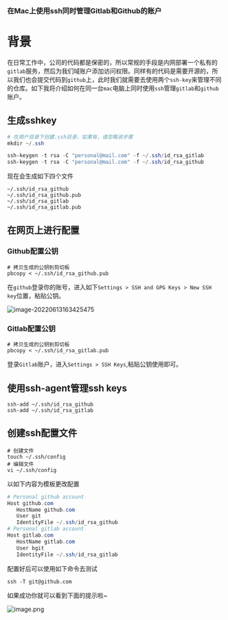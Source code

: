 ### 在Mac上使用ssh同时管理Gitlab和Github的账户

# 背景

在日常工作中，公司的代码都是保密的，所以常规的手段是内网部署一个私有的`gitlab`服务，然后为我们域账户添加访问权限。同样有的代码是需要开源的，所以我们也会提交代码到`github`上，此时我们就需要去使用两个`ssh-key`来管理不同的仓库。如下我将介绍如何在同一台`mac`电脑上同时使用`ssh`管理`gitlab`和`github`账户。

## 生成sshkey

```powershell
# 在用户目录下创建.ssh目录，如果有，请忽略该步骤
mkdir ~/.ssh

ssh-keygen -t rsa -C "personal@mail.com" -f ~/.ssh/id_rsa_gitlab
ssh-keygen -t rsa -C "personal@mail.com" -f ~/.ssh/id_rsa_github
```

现在会生成如下四个文件

```
~/.ssh/id_rsa_github
~/.ssh/id_rsa_github.pub
~/.ssh/id_rsa_gitlab
~/.ssh/id_rsa_gitlab.pub
```

## 在网页上进行配置

### Github配置公钥

```shell
# 拷贝生成的公钥到剪切板
pbcopy < ~/.ssh/id_rsa_github.pub
```

在`github`登录你的账号，进入如下`Settings > SSH and GPG Keys > New SSH key`位置，粘贴公钥。

![image-20220613163425475](/Users/fintopia/Desktop/慎独/image-20220613163425475.png)

### Gitlab配置公钥

```shell
# 拷贝生成的公钥到剪切板
pbcopy < ~/.ssh/id_rsa_gitlab.pub
```

登录`Gitlab`账户，进入`Settings > SSH Keys`,粘贴公钥使用即可。

## 使用ssh-agent管理ssh keys

```shell
ssh-add ~/.ssh/id_rsa_github
ssh-add ~/.ssh/id_rsa_gitlab
```

## 创建ssh配置文件

```shell
# 创建文件
touch ~/.ssh/config
# 编辑文件
vi ~/.ssh/config
```

以如下内容为模板更改配置

```powershell
# Personal github account
Host github.com
   HostName github.com
   User git
   IdentityFile ~/.ssh/id_rsa_github
# Personal gitlab account
Host gitlab.com
   HostName gitlab.com
   User bgit
   IdentityFile ~/.ssh/id_rsa_gitlab
```

配置好后可以使用如下命令去测试

```shell
ssh -T git@github.com
```

如果成功你就可以看到下面的提示啦~

![image.png](https://p1-juejin.byteimg.com/tos-cn-i-k3u1fbpfcp/28d6480bb59d4a7fb3a4bf750be4aeef~tplv-k3u1fbpfcp-zoom-in-crop-mark:1304:0:0:0.awebp)

